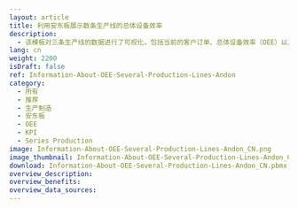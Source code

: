 ```yaml
---
layout: article
title: 利用安东板展示数条生产线的总体设备效率
description: 
  - 该模板对三条生产线的数据进行了可视化，包括当前的客户订单、总体设备效率（OEE）以及生产线上各个工作站的状态。利用交通信号灯的颜色使用规则（安东板），用户可以快速找出当前哪里出现故障，并迅速地采取行动进行补救。
lang: cn
weight: 2200
isDraft: false
ref: Information-About-OEE-Several-Production-Lines-Andon
category:
  - 所有
  - 推荐
  - 生产制造
  - 安东板
  - OEE
  - KPI
  - Series Production
image: Information-About-OEE-Several-Production-Lines-Andon_CN.png
image_thumbnail: Information-About-OEE-Several-Production-Lines-Andon_CN_thumbnail.png
download: Information-About-OEE-Several-Production-Lines-Andon_CN.pbmx
overview_description:
overview_benefits:
overview_data_sources:
---
```

